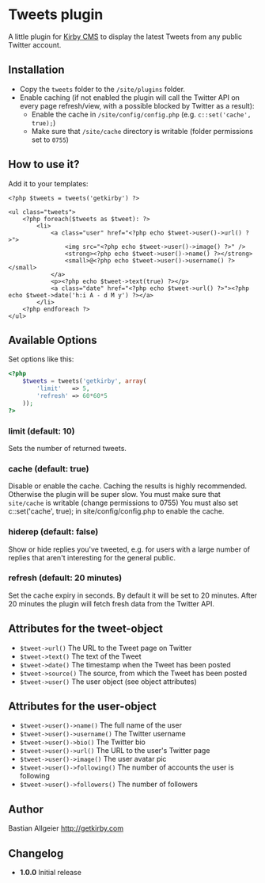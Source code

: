 # Tweets plugin

A little plugin for [Kirby CMS](http://getkirby.com) to display the latest Tweets from any public Twitter account.

## Installation

* Copy the `tweets` folder to the `/site/plugins` folder.
* Enable caching (if not enabled the plugin will call the Twitter API on every page refresh/view, with a possible blocked by Twitter as a result):
	* Enable the cache in `/site/config/config.php` (e.g. `c::set('cache', true);`)
	* Make sure that `/site/cache` directory is writable (folder permissions set to `0755`)

## How to use it?

Add it to your templates:

```
<?php $tweets = tweets('getkirby') ?>

<ul class="tweets">
	<?php foreach($tweets as $tweet): ?>
		<li>
			<a class="user" href="<?php echo $tweet->user()->url() ?>">
				<img src="<?php echo $tweet->user()->image() ?>" /> 
				<strong><?php echo $tweet->user()->name() ?></strong>
				<small>@<?php echo $tweet->user()->username() ?></small>
			</a>    
			<p><?php echo $tweet->text(true) ?></p>
			<a class="date" href="<?php echo $tweet->url() ?>"><?php echo $tweet->date('h:i A - d M y') ?></a>
		</li>
	<?php endforeach ?>
</ul>
```


## Available Options

Set options like this:

```php
<?php 
	$tweets = tweets('getkirby', array(
		'limit'   => 5,
		'refresh' => 60*60*5
	)); 
?>
```

### limit (default: 10)

Sets the number of returned tweets. 

### cache (default: true)

Disable or enable the cache. Caching the results is highly recommended. Otherwise the plugin will be super slow. You must make sure that `site/cache` is writable (change permissions to 0755) You must also set c::set('cache', true); in site/config/config.php to enable the cache. 

### hiderep (default: false)

Show or hide replies you've tweeted, e.g. for users with a large number of replies that aren't interesting for the general public. 

### refresh (default: 20 minutes)

Set the cache expiry in seconds. By default it will be set to 20 minutes. After 20 minutes the plugin will fetch fresh data from the Twitter API. 


## Attributes for the tweet-object

* `$tweet->url()` The URL to the Tweet page on Twitter
* `$tweet->text()` The text of the Tweet
* `$tweet->date()` The timestamp when the Tweet has been posted
* `$tweet->source()` The source, from which the Tweet has been posted
* `$tweet->user()` The user object (see object attributes)

## Attributes for the user-object

* `$tweet->user()->name()` The full name of the user
* `$tweet->user()->username()` The Twitter username
* `$tweet->user()->bio()` The Twitter bio
* `$tweet->user()->url()` The URL to the user's Twitter page 
* `$tweet->user()->image()` The user avatar pic
* `$tweet->user()->following()` The number of accounts the user is following
* `$tweet->user()->followers()` The number of followers


## Author
Bastian Allgeier
<http://getkirby.com>

## Changelog

* **1.0.0** Initial release

